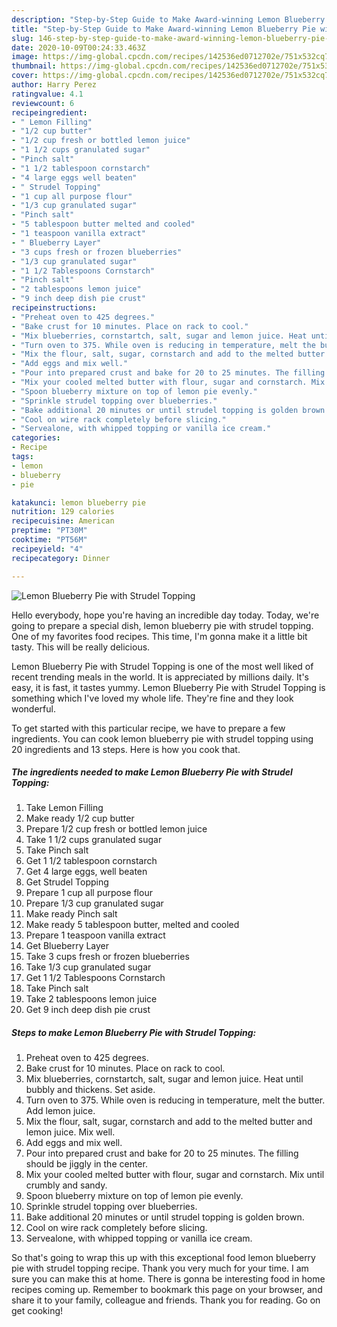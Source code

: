 ```yaml
---
description: "Step-by-Step Guide to Make Award-winning Lemon Blueberry Pie with Strudel Topping"
title: "Step-by-Step Guide to Make Award-winning Lemon Blueberry Pie with Strudel Topping"
slug: 146-step-by-step-guide-to-make-award-winning-lemon-blueberry-pie-with-strudel-topping
date: 2020-10-09T00:24:33.463Z
image: https://img-global.cpcdn.com/recipes/142536ed0712702e/751x532cq70/lemon-blueberry-pie-with-strudel-topping-recipe-main-photo.jpg
thumbnail: https://img-global.cpcdn.com/recipes/142536ed0712702e/751x532cq70/lemon-blueberry-pie-with-strudel-topping-recipe-main-photo.jpg
cover: https://img-global.cpcdn.com/recipes/142536ed0712702e/751x532cq70/lemon-blueberry-pie-with-strudel-topping-recipe-main-photo.jpg
author: Harry Perez
ratingvalue: 4.1
reviewcount: 6
recipeingredient:
- " Lemon Filling"
- "1/2 cup butter"
- "1/2 cup fresh or bottled lemon juice"
- "1 1/2 cups granulated sugar"
- "Pinch salt"
- "1 1/2 tablespoon cornstarch"
- "4 large eggs well beaten"
- " Strudel Topping"
- "1 cup all purpose flour"
- "1/3 cup granulated sugar"
- "Pinch salt"
- "5 tablespoon butter melted and cooled"
- "1 teaspoon vanilla extract"
- " Blueberry Layer"
- "3 cups fresh or frozen blueberries"
- "1/3 cup granulated sugar"
- "1 1/2 Tablespoons Cornstarch"
- "Pinch salt"
- "2 tablespoons lemon juice"
- "9 inch deep dish pie crust"
recipeinstructions:
- "Preheat oven to 425 degrees."
- "Bake crust for 10 minutes. Place on rack to cool."
- "Mix blueberries, cornstartch, salt, sugar and lemon juice. Heat until bubbly and thickens. Set aside."
- "Turn oven to 375. While oven is reducing in temperature, melt the butter. Add lemon juice."
- "Mix the flour, salt, sugar, cornstarch and add to the melted butter and lemon juice. Mix well."
- "Add eggs and mix well."
- "Pour into prepared crust and bake for 20 to 25 minutes. The filling should be jiggly in the center."
- "Mix your cooled melted butter with flour, sugar and cornstarch. Mix until crumbly and sandy."
- "Spoon blueberry mixture on top of lemon pie evenly."
- "Sprinkle strudel topping over blueberries."
- "Bake additional 20 minutes or until strudel topping is golden brown."
- "Cool on wire rack completely before slicing."
- "Servealone, with whipped topping or vanilla ice cream."
categories:
- Recipe
tags:
- lemon
- blueberry
- pie

katakunci: lemon blueberry pie 
nutrition: 129 calories
recipecuisine: American
preptime: "PT30M"
cooktime: "PT56M"
recipeyield: "4"
recipecategory: Dinner

---
```



![Lemon Blueberry Pie with Strudel Topping](https://img-global.cpcdn.com/recipes/142536ed0712702e/751x532cq70/lemon-blueberry-pie-with-strudel-topping-recipe-main-photo.jpg)

Hello everybody, hope you're having an incredible day today. Today, we're going to prepare a special dish, lemon blueberry pie with strudel topping. One of my favorites food recipes. This time, I'm gonna make it a little bit tasty. This will be really delicious.



Lemon Blueberry Pie with Strudel Topping is one of the most well liked of recent trending meals in the world. It is appreciated by millions daily. It's easy, it is fast, it tastes yummy. Lemon Blueberry Pie with Strudel Topping is something which I've loved my whole life. They're fine and they look wonderful.


To get started with this particular recipe, we have to prepare a few ingredients. You can cook lemon blueberry pie with strudel topping using 20 ingredients and 13 steps. Here is how you cook that.

<!--inarticleads1-->

##### The ingredients needed to make Lemon Blueberry Pie with Strudel Topping:

1. Take  Lemon Filling
1. Make ready 1/2 cup butter
1. Prepare 1/2 cup fresh or bottled lemon juice
1. Take 1 1/2 cups granulated sugar
1. Take Pinch salt
1. Get 1 1/2 tablespoon cornstarch
1. Get 4 large eggs, well beaten
1. Get  Strudel Topping
1. Prepare 1 cup all purpose flour
1. Prepare 1/3 cup granulated sugar
1. Make ready Pinch salt
1. Make ready 5 tablespoon butter, melted and cooled
1. Prepare 1 teaspoon vanilla extract
1. Get  Blueberry Layer
1. Take 3 cups fresh or frozen blueberries
1. Take 1/3 cup granulated sugar
1. Get 1 1/2 Tablespoons Cornstarch
1. Take Pinch salt
1. Take 2 tablespoons lemon juice
1. Get 9 inch deep dish pie crust




<!--inarticleads2-->

##### Steps to make Lemon Blueberry Pie with Strudel Topping:

1. Preheat oven to 425 degrees.
1. Bake crust for 10 minutes. Place on rack to cool.
1. Mix blueberries, cornstartch, salt, sugar and lemon juice. Heat until bubbly and thickens. Set aside.
1. Turn oven to 375. While oven is reducing in temperature, melt the butter. Add lemon juice.
1. Mix the flour, salt, sugar, cornstarch and add to the melted butter and lemon juice. Mix well.
1. Add eggs and mix well.
1. Pour into prepared crust and bake for 20 to 25 minutes. The filling should be jiggly in the center.
1. Mix your cooled melted butter with flour, sugar and cornstarch. Mix until crumbly and sandy.
1. Spoon blueberry mixture on top of lemon pie evenly.
1. Sprinkle strudel topping over blueberries.
1. Bake additional 20 minutes or until strudel topping is golden brown.
1. Cool on wire rack completely before slicing.
1. Servealone, with whipped topping or vanilla ice cream.




So that's going to wrap this up with this exceptional food lemon blueberry pie with strudel topping recipe. Thank you very much for your time. I am sure you can make this at home. There is gonna be interesting food in home recipes coming up. Remember to bookmark this page on your browser, and share it to your family, colleague and friends. Thank you for reading. Go on get cooking!
